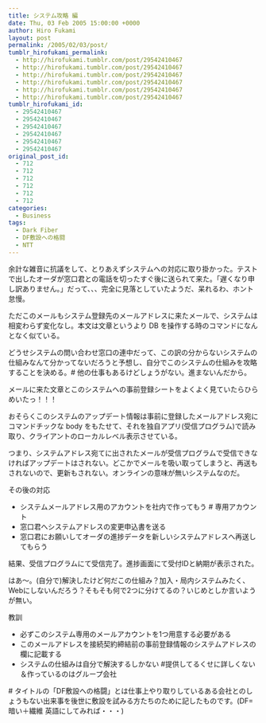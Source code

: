 ```yaml
---
title: システム攻略 編
date: Thu, 03 Feb 2005 15:00:00 +0000
author: Hiro Fukami
layout: post
permalink: /2005/02/03/post/
tumblr_hirofukami_permalink:
  - http://hirofukami.tumblr.com/post/29542410467
  - http://hirofukami.tumblr.com/post/29542410467
  - http://hirofukami.tumblr.com/post/29542410467
  - http://hirofukami.tumblr.com/post/29542410467
  - http://hirofukami.tumblr.com/post/29542410467
  - http://hirofukami.tumblr.com/post/29542410467
tumblr_hirofukami_id:
  - 29542410467
  - 29542410467
  - 29542410467
  - 29542410467
  - 29542410467
  - 29542410467
original_post_id:
  - 712
  - 712
  - 712
  - 712
  - 712
  - 712
categories:
  - Business
tags:
  - Dark Fiber
  - DF敷設への格闘
  - NTT
---
```

<div class="section">
  <p>
    余計な雑音に抗議をして、とりあえずシステムへの対応に取り掛かった。テストで出したオーダが窓口君との電話を切ったすぐ後に送られて来た。「遅くなり申し訳ありません。」だって、、、完全に見落としていたようだ、呆れるわ、ホント怠慢。
  </p>
  
  <p>
    ただこのメールもシステム登録先のメールアドレスに来たメールで、システムは相変わらず変化なし。本文は文章というより DB を操作する時のコマンドになんとなく似ている。
  </p>
  
  <p>
    どうせシステムの問い合わせ窓口の連中だって、この訳の分からないシステムの仕組みなんて分かってないだろうと予想し、自分でこのシステムの仕組みを攻略することを決める。# 他の仕事もあるけどしょうがない。進まないんだから。
  </p>
  
  <p>
    メールに来た文章とこのシステムへの事前登録シートをよくよく見ていたらひらめいたっ！！！
  </p>
  
  <p>
    おそらくこのシステムのアップデート情報は事前に登録したメールアドレス宛にコマンドチックな body をもたせて、それを独自アプリ(受信プログラム)で読み取り、クライアントのローカルレベル表示させている。
  </p>
  
  <p>
    つまり、システムアドレス宛てに出されたメールが受信プログラムで受信できなければアップデートはされない。どこかでメールを吸い取ってしまうと、再送もされないので、更新もされない。オンラインの意味が無いシステムなのだ。
  </p>
  
  <p>
    その後の対応
  </p>
  
  <ul>
    <li>
      システムメールアドレス用のアカウントを社内で作ってもう # 専用アカウント
    </li>
    <li>
      窓口君へシステムアドレスの変更申込書を送る
    </li>
    <li>
      窓口君にお願いしてオーダの進捗データを新しいシステムアドレスへ再送してもらう
    </li>
  </ul>
  
  <p>
    結果、受信プログラムにて受信完了。進捗画面にて受付IDと納期が表示された。
  </p>
  
  <p>
    はあ～。(自分で)解決したけど何だこの仕組み？加入・局内システムみたく、Webにしないんだろう？そもそも何で2つに分けてるの？いじめとしか言いようが無い。
  </p>
  
  <p>
    教訓
  </p>
  
  <ul>
    <li>
      必ずこのシステム専用のメールアカウントを1つ用意する必要がある
    </li>
    <li>
      このメールアドレスを接続契約締結前の事前登録情報のシステムアドレスの欄に記載する
    </li>
    <li>
      システムの仕組みは自分で解決するしかない #提供してるくせに詳しくない＆作っているのはグループ会社
    </li>
  </ul>
  
  <p>
    <p>
      # タイトルの「DF敷設への格闘」とは仕事上やり取りしているある会社とのしょうもない出来事を後世に敷設を試みる方たちのために記したものです。(DF=暗い＋繊維 英語にしてみれば・・・)
    </p></div>